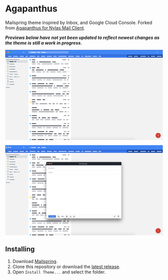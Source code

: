 # Agapanthus

Mailspring theme inspired by Inbox, and Google Cloud Console. Forked from [Agapanthus for Nylas Mail Client](https://github.com/taniadaniela/n1-agapanthus).

**_Previews below have not yet been updated to reflect newest changes as the theme is still a work in progress._**

![preview](./preview.jpg)

![preview](./preview-compose.jpg)

## Installing

1. Download [Mailspring](https://getmailspring.com/).
2. Clone this repository or download the [latest release](https://github.com/danieljimeneznz/agapanthus-mailspring-theme/archive/latest.zip).
3. Open `Install Theme...` and select the folder.

